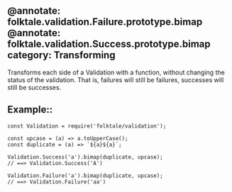 @annotate: folktale.validation.Failure.prototype.bimap
@annotate: folktale.validation.Success.prototype.bimap
category: Transforming
---

Transforms each side of a Validation with a function, without changing the status of the validation. That is, failures will still be failures, successes will still be successes.


## Example::

    const Validation = require('folktale/validation');

    const upcase = (a) => a.toUpperCase();
    const duplicate = (a) => `${a}${a}`;

    Validation.Success('a').bimap(duplicate, upcase);
    // ==> Validation.Success('A')

    Validation.Failure('a').bimap(duplicate, upcase);
    // ==> Validation.Failure('aa')